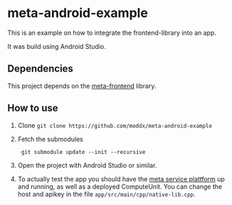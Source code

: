 # meta-android-example

This is an example on how to integrate the frontend-library into an app.

It was build using Android Studio.

## Dependencies
This project depends on the [meta-frontend](https://github.com/moddx/meta-frontend) library.

## How to use
1. Clone `git clone https://github.com/moddx/meta-android-example`
2. Fetch the submodules

        git submodule update --init --recursive

3. Open the  project with Android Studio or similar.
4. To actually test the app you should have the [meta service plattform](https://github.com/moddx/meta-plattform) up and running, as well as a deployed ComputeUnit. You can change the host and apikey in the file `app/src/main/cpp/native-lib.cpp`.
